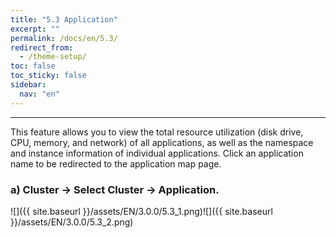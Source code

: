 ```yaml
---
title: "5.3 Application"
excerpt: ""
permalink: /docs/en/5.3/
redirect_from:
  - /theme-setup/
toc: false
toc_sticky: false
sidebar:
  nav: "en"
---
```



---

This feature allows you to view the total resource utilization (disk drive, CPU, memory, and network) of all applications, as well as the namespace and instance information of individual applications. Click an application name to be redirected to the application map page.

### a\) Cluster → Select Cluster → Application.
![]({{ site.baseurl }}/assets/EN/3.0.0/5.3_1.png)![]({{ site.baseurl }}/assets/EN/3.0.0/5.3_2.png)
